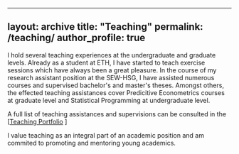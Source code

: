 
---
layout: archive
title: "Teaching"
permalink: /teaching/
author_profile: true
---

I hold several teaching experiences at the undergraduate and graduate levels. Already as a student at ETH, I have started to teach exercise sessions which have always been a great pleasure. 
In the course of my research assistant position at the SEW-HSG, I have assisted numerous courses and supervised bachelor's and master's theses. Amongst others, the effected teaching assistances cover Predicitive Econometrics courses at graduate level and Statistical Programming at undergraduate level.

A full list of teaching assistances and supervisions can be consulted in the [<a href="../files/github_Teaching_Portfolio.pdf" target="_blank" rel="noopener noreferrer">Teaching Portfolio</a> ]

I value teaching as an integral part of an academic position and am commited to promoting and mentoring young academics.


